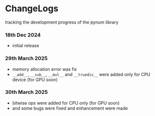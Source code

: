 # ChangeLogs
tracking the development progress of the pynum library

### 18th Dec 2024
- initial release

### 29th March 2025
- memory allocation error was fix
- `__add__`, `__sub__`, `__mul__` and `__truediv__` were added only for CPU device (for GPU soon)

### 30th March 2025
- bitwise ops were added for CPU only (for GPU soon)
- and some bugs were fixed and enhancement were made
